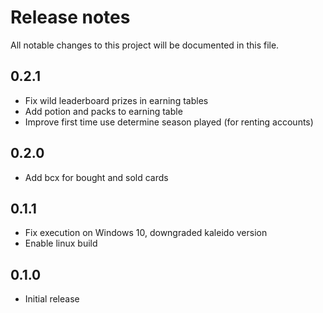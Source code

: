 # Release notes
All notable changes to this project will be documented in this file.

## 0.2.1
- Fix wild leaderboard prizes in earning tables
- Add potion and packs to earning table
- Improve first time use determine season played (for renting accounts)

## 0.2.0
- Add bcx for bought and sold cards

## 0.1.1
- Fix execution on Windows 10, downgraded kaleido version
- Enable linux build

## 0.1.0
 - Initial release